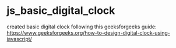 # js_basic_digital_clock

created basic digital clock following this geeksforgeeks guide: https://www.geeksforgeeks.org/how-to-design-digital-clock-using-javascript/
